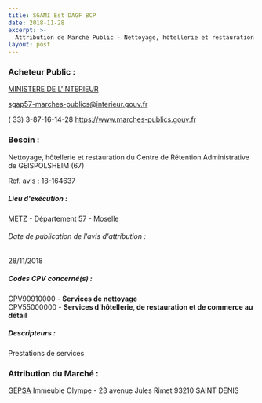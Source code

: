 ```yaml
---
title: SGAMI Est DAGF BCP
date: 2018-11-28
excerpt: >-
  Attribution de Marché Public - Nettoyage, hôtellerie et restauration du Centre de Rétention Administrative de GEISPOLSHEIM (67)
layout: post
---
```


### Acheteur Public : 
<a href="/acheteur-32/siren-110014016"> MINISTERE DE L'INTERIEUR</a><br/>



sgap57-marches-publics@interieur.gouv.fr

( 33) 3-87-16-14-28
https://www.marches-publics.gouv.fr
### Besoin :

Nettoyage, hôtellerie et restauration du Centre de Rétention Administrative de GEISPOLSHEIM (67)

Ref. avis : 18-164637


##### Lieu d'exécution :

METZ - Département 57 - Moselle

###### Date de publication de l'avis d'attribution : 
28/11/2018

##### Codes CPV concerné(s) :
CPV90910000 - **Services de nettoyage** <br/>
CPV55000000 - **Services d'hôtellerie, de restauration et de commerce au détail** <br/>

##### Descripteurs :
Prestations de services <br/>

### Attribution du Marché :
<a href="/entreprise-256/siren-342122546"> GEPSA</a>    Immeuble Olympe - 23 avenue Jules Rimet 93210 SAINT DENIS <br/>
